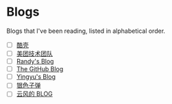 # Blogs

Blogs that I've been reading, listed in alphabetical order.

- [ ] [酷壳](https://coolshell.cn/)
- [ ] [美团技术团队](https://tech.meituan.com/)
- [ ] [Randy's Blog](https://lutaonan.com/)
- [ ] [The GitHub Blog](https://github.blog/)
- [ ] [Yingyu's Blog](https://wingu.se/)
- [ ] [银色子弹](https://silverrainz.me/)
- [ ] [云风的 BLOG](https://codingnow.com/)
